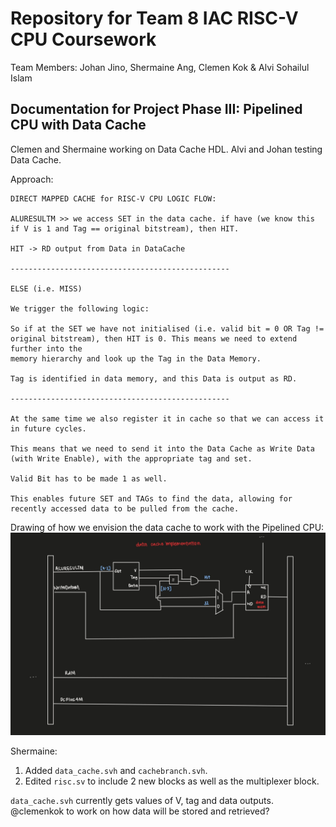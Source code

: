 # Repository for Team 8 IAC RISC-V CPU Coursework

Team Members: Johan Jino, Shermaine Ang, Clemen Kok & Alvi Sohailul Islam 

## Documentation for Project Phase III: Pipelined CPU with Data Cache
Clemen and Shermaine working on Data Cache HDL.
Alvi and Johan testing Data Cache.

Approach:

```
DIRECT MAPPED CACHE for RISC-V CPU LOGIC FLOW:

ALURESULTM >> we access SET in the data cache. if have (we know this if V is 1 and Tag == original bitstream), then HIT. 

HIT -> RD output from Data in DataCache

-------------------------------------------------

ELSE (i.e. MISS)

We trigger the following logic:

So if at the SET we have not initialised (i.e. valid bit = 0 OR Tag != original bitstream), then HIT is 0. This means we need to extend further into the
memory hierarchy and look up the Tag in the Data Memory.

Tag is identified in data memory, and this Data is output as RD.

-------------------------------------------------

At the same time we also register it in cache so that we can access it in future cycles.

This means that we need to send it into the Data Cache as Write Data (with Write Enable), with the appropriate tag and set.

Valid Bit has to be made 1 as well.

This enables future SET and TAGs to find the data, allowing for recently accessed data to be pulled from the cache.
```

Drawing of how we envision the data cache to work with the Pipelined CPU:
![Alt text](data_cache_drawing.jpg)

Shermaine:
1. Added `data_cache.svh` and `cachebranch.svh`.
2. Edited `risc.sv` to include 2 new blocks as well as the multiplexer block.

`data_cache.svh` currently gets values of V, tag and data outputs. @clemenkok to work on how data will be stored and retrieved? 
